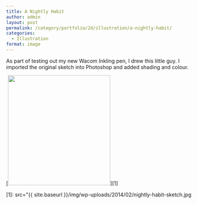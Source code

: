 ```yaml
---
title: A Nightly Habit
author: admin
layout: post
permalink: /category/portfolio/2d/illustration/a-nightly-habit/
categories:
  - Illustration
format: image
---
```

As part of testing out my new Wacom Inkling pen, I drew this little guy. I imported the original sketch into Photoshop and added shading and colour.

[<img src="{{ site.baseurl }}/img/wp-uploads/2014/02/nightly-habit-sketch-278x300.jpg" alt="" title="nightly-habit-sketch" width="278" height="300" class="alignnone size-medium wp-image-114" />][1]

 [1]: src="{{ site.baseurl }}/img/wp-uploads/2014/02/nightly-habit-sketch.jpg